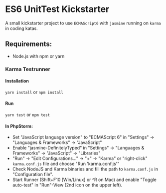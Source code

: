 # ES6 UnitTest Kickstarter

A small kickstarter project to use `ECMAScript6` with `jasmine` running on `karma` in coding katas.

## Requirements:

* Node.js with npm or yarn

### Karma Testrunner

#### Installation

`yarn install` or `npm install` 

#### Run

`yarn test` or `npm test` 

#### In PhpStorm:

* Set "JavaScript language version" to "ECMAScript 6" in "Settings" -> "Languages & Frameworks" -> "JavaScript"
* Enable "jasmine-DefinitelyTyped" in "Settings" -> "Languages & Frameworks" -> "JavaScript" -> "Libraries"
* "Run" -> "Edit Configurations..." -> "+" -> "Karma" or "right-click" `karma.conf.js` file and choose "Run 'karma.conf.js'"
* Check NodeJS and Karma binaries and fill the path to `karma.conf.js` in "Configuration file".
* Start Runner (Shift+F10 [Win/Linux] or ^R on Mac) and enable "Toggle auto-test" in "Run"-View (2nd icon on the upper left).

